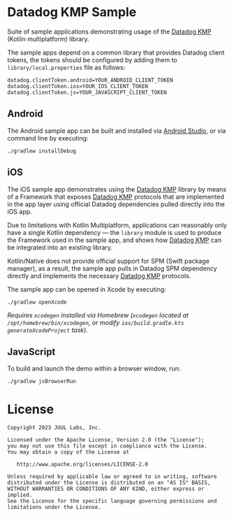 # Datadog KMP Sample

Suite of sample applications demonstrating usage of the [Datadog KMP] (Kotlin multiplatform) library.

The sample apps depend on a common library that provides Datadog client tokens, the tokens should be
configured by adding them to `library/local.properties` file as follows:

```
datadog.clientToken.android=YOUR_ANDROID_CLIENT_TOKEN
datadog.clientToken.ios=YOUR_IOS_CLIENT_TOKEN
datadog.clientToken.js=YOUR_JAVASCRIPT_CLIENT_TOKEN
```

## Android

The Android sample app can be built and installed via [Android Studio], or via command line by
executing:

```shell
./gradlew installDebug
```

## iOS

The iOS sample app demonstrates using the [Datadog KMP] library by means of a Framework that exposes
[Datadog KMP] protocols that are implemented in the app layer using official Datadog dependencies
pulled directly into the iOS app.

Due to limitations with Kotlin Multiplatform, applications can reasonably only have a single Kotlin
dependency — the `library` module is used to produce the Framework used in the sample app, and shows
how [Datadog KMP] can be integrated into an existing library.

Kotlin/Native does not provide official support for SPM (Swift package manager), as a result, the
sample app pulls in Datadog SPM dependency directly and implements the necessary [Datadog KMP]
protocols.

The sample app can be opened in Xcode by executing:

```shell
./gradlew openXcode
```

_Requires `xcodegen` installed via Homebrew (`xcodegen` located at `/opt/homebrew/bin/xcodegen`, or
modify `ios/build.gradle.kts` `generateXcodeProject` task)._

## JavaScript

To build and launch the demo within a browser window, run:

```shell
./gradlew jsBrowserRun
```

# License

```
Copyright 2023 JUUL Labs, Inc.

Licensed under the Apache License, Version 2.0 (the "License");
you may not use this file except in compliance with the License.
You may obtain a copy of the License at

   http://www.apache.org/licenses/LICENSE-2.0

Unless required by applicable law or agreed to in writing, software
distributed under the License is distributed on an "AS IS" BASIS,
WITHOUT WARRANTIES OR CONDITIONS OF ANY KIND, either express or implied.
See the License for the specific language governing permissions and
limitations under the License.
```


[Datadog KMP]: https://github.com/JuulLabs/datadog-kmp
[Android Studio]: https://developer.android.com/studio

